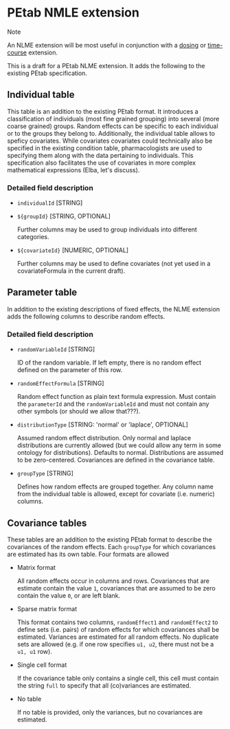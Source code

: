 # PEtab NMLE extension

> [!NOTE]  
> An NLME extension will be most useful in conjunction with a [dosing](https://github.com/PEtab-dev/PEtab/issues/564) or [time-course](https://github.com/dilpath/petab_timecourse) extension.

This is a draft for a PEtab NLME extension. It adds the following to the existing PEtab specification.

## Individual table

This table is an addition to the existing PEtab format. It introduces a classification of individuals (most fine grained grouping) into several (more coarse grained) groups. Random effects can be specific to each individual or to the groups they belong to. Additionally, the individual table allows to speficy covariates. While covariates covariates could technically also be specified in the existing condition table, pharmacologists are used to specifying them along with the data pertaining to individuals. This specification also facilitates the use of covariates in more complex mathematical expressions (Elba, let's discuss).

### Detailed field description

- `individualId` [STRING]
- `${groupId}` [STRING, OPTIONAL]

   Further columns may be used to group individuals into different categories.

- `${covariateId}` [NUMERIC, OPTIONAL]

   Further columns may be used to define covariates (not yet used in a covariateFormula in the current draft).

## Parameter table

In addition to the existing descriptions of fixed effects, the NLME extension adds the following columns to describe random effects.

### Detailed field description

- `randomVariableId` [STRING]

   ID of the random variable. If left empty, there is no random effect defined on the parameter of this row.

- `randomEffectFormula` [STRING]

   Random effect function as plain text formula expression. Must contain the `parameterId` and the `randomVariableId` and must not contain any other symbols (or should we allow that???).

-  `distributionType` [STRING: 'normal' or 'laplace', OPTIONAL]

   Assumed random effect distribution. Only normal and laplace distributions are currently allowed (but we could allow any term in some ontology for distributions). Defaults to normal. Distributions are assumed to be zero-centered. Covariances are defined in the covariance table.

- `groupType` [STRING]

   Defines how random effects are grouped together. Any column name from the individual table is allowed, except for covariate (i.e. numeric) columns.

## Covariance tables

These tables are an addition to the existing PEtab format to describe the covariances of the random effects. Each `groupType` for which covariances are estimated has its own table. Four formats are allowed

- Matrix format

  All random effects occur in columns and rows. Covariances that are estimate contain the value `1`, covariances that are assumed to be zero contain the value `0`, or are left blank.

- Sparse matrix format

  This format contains two columns, `randomEffect1` and `randomEffect2` to define sets (i.e. pairs) of random effects for which covariances shall be estimated. Variances are estimated for all random effects. No duplicate sets are allowed (e.g. if one row specifies `u1, u2`, there must not be a `u1, u1` row).

- Single cell format

  If the covariance table only contains a single cell, this cell must contain the string `full` to specify that all (co)variances are estimated.

- No table

  If no table is provided, only the variances, but no covariances are estimated.